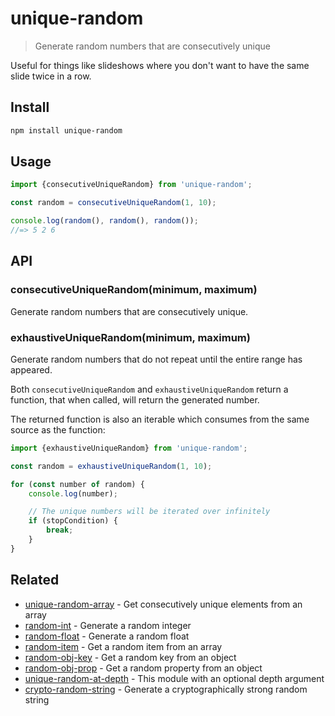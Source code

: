 # unique-random

> Generate random numbers that are consecutively unique

Useful for things like slideshows where you don't want to have the same slide twice in a row.

## Install

```sh
npm install unique-random
```

## Usage

```js
import {consecutiveUniqueRandom} from 'unique-random';

const random = consecutiveUniqueRandom(1, 10);

console.log(random(), random(), random());
//=> 5 2 6
```

## API

### consecutiveUniqueRandom(minimum, maximum)

Generate random numbers that are consecutively unique.

### exhaustiveUniqueRandom(minimum, maximum)

Generate random numbers that do not repeat until the entire range has appeared.

Both `consecutiveUniqueRandom` and `exhaustiveUniqueRandom` return a function, that when called, will return the generated number.

The returned function is also an iterable which consumes from the same source as the function:

```js
import {exhaustiveUniqueRandom} from 'unique-random';

const random = exhaustiveUniqueRandom(1, 10);

for (const number of random) {
	console.log(number);

	// The unique numbers will be iterated over infinitely
	if (stopCondition) {
		break;
	}
}
```

## Related

- [unique-random-array](https://github.com/sindresorhus/unique-random-array) - Get consecutively unique elements from an array
- [random-int](https://github.com/sindresorhus/random-int) - Generate a random integer
- [random-float](https://github.com/sindresorhus/random-float) - Generate a random float
- [random-item](https://github.com/sindresorhus/random-item) - Get a random item from an array
- [random-obj-key](https://github.com/sindresorhus/random-obj-key) - Get a random key from an object
- [random-obj-prop](https://github.com/sindresorhus/random-obj-prop) - Get a random property from an object
- [unique-random-at-depth](https://github.com/Aweary/unique-random-at-depth) - This module with an optional depth argument
- [crypto-random-string](https://github.com/sindresorhus/crypto-random-string) - Generate a cryptographically strong random string
